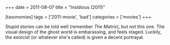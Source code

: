 +++
date = 2011-08-07
title = "Insidious (2011)"

[taxonomies]
tags = ['2011-movie', 'bad']
categories = ['movies']
+++

Stupid stories can be told well (remember *The Matrix*), but not this
one. The visual design of the ghost world is embarassing, and feels
staged. Luckily, the exorcist (or whatever she\'s called) is given a
decent portrayal.
